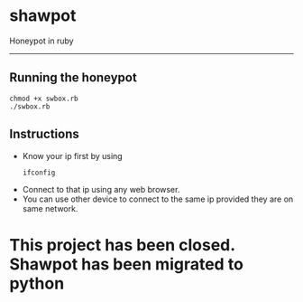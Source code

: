 # shawpot
Honeypot in ruby
___
## Running the honeypot
```
chmod +x swbox.rb
./swbox.rb
```
## Instructions   
* Know your ip first by using    
  ```
  ifconfig
  ```   
* Connect to that ip using any web browser.   
* You can use other device to connect to the same ip provided they are on same network.   

# This project has been closed. Shawpot has been migrated to python
